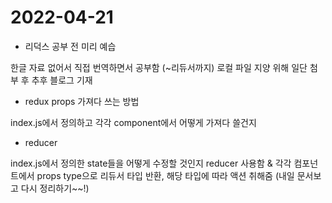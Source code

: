 # 2022-04-21 
- 리덕스 공부 전 미리 예습

한글 자료 없어서 직접 번역하면서 공부함 (~리듀서까지)
로컬 파일 지양 위해 일단 첨부 후 추후 블로그 기재

- redux props 가져다 쓰는 방법

index.js에서 정의하고 각각 component에서 어떻게 가져다 쓸건지

- reducer

index.js에서 정의한 state들을 어떻게 수정할 것인지
reducer 사용함 & 각각 컴포넌트에서 props type으로 리듀서 타입 반환, 해당 타입에 따라 액션 취해줌 (내일 문서보고 다시 정리하기~~!)


